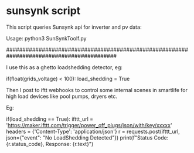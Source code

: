 # sunsynk script 

This script queries Sunsynk api for inverter and pv data:

Usage: python3 SunSynkToolf.py <username> <password> <region>
  

##########################################################################################  

  I use this as a ghetto loadshedding detector, eg:   
  
  if(float(grids_voltage) < 100):
        load_shedding = True
    
                                                                             
Then I post to iftt webhooks to control some internal scenes in smartlife for high load devices like pool pumps, dryers etc. 
                                 
Eg:
                                 
 if(load_shedding == True):
            ifttt_url = 'https://maker.ifttt.com/trigger/power_off_plugs/json/with/key/xxxxx'
            headers = {'Content-Type': 'application/json'}
            r = requests.post(ifttt_url, json={"event": "No LoadShedding Detected"})
            print(f"Status Code: {r.status_code}, Response: {r.text}")
